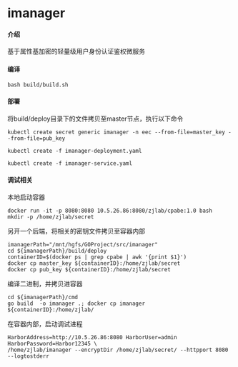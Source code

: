 # imanager

#### 介绍
基于属性基加密的轻量级用户身份认证鉴权微服务

#### 编译

```shell script
bash build/build.sh
```

#### 部署
将build/deploy目录下的文件拷贝至master节点，执行以下命令
```shell script
kubectl create secret generic imanager -n eec --from-file=master_key --from-file=pub_key

kubectl create -f imanager-deployment.yaml

kubectl create -f imanager-service.yaml
```

#### 调试相关
本地启动容器
```shell script
docker run -it -p 8080:8080 10.5.26.86:8080/zjlab/cpabe:1.0 bash
mkdir -p /home/zjlab/secret
```
另开一个后端，将相关的密钥文件拷贝至容器内部
```shell script
imanagerPath="/mnt/hgfs/GOProject/src/imanager"
cd ${imanagerPath}/build/deploy
containerID=$(docker ps | grep cpabe | awk '{print $1}')
docker cp master_key ${containerID}:/home/zjlab/secret
docker cp pub_key ${containerID}:/home/zjlab/secret
```
编译二进制，并拷贝进容器
```shell script
cd ${imanagerPath}/cmd
go build  -o imanager .; docker cp imanager ${containerID}:/home/zjlab/
```
在容器内部，启动调试进程
```shell script
HarborAddress=http://10.5.26.86:8080 HarborUser=admin HarborPassword=Harbor12345 \
/home/zjlab/imanager --encryptDir /home/zjlab/secret/ --httpport 8080 --logtostderr
```